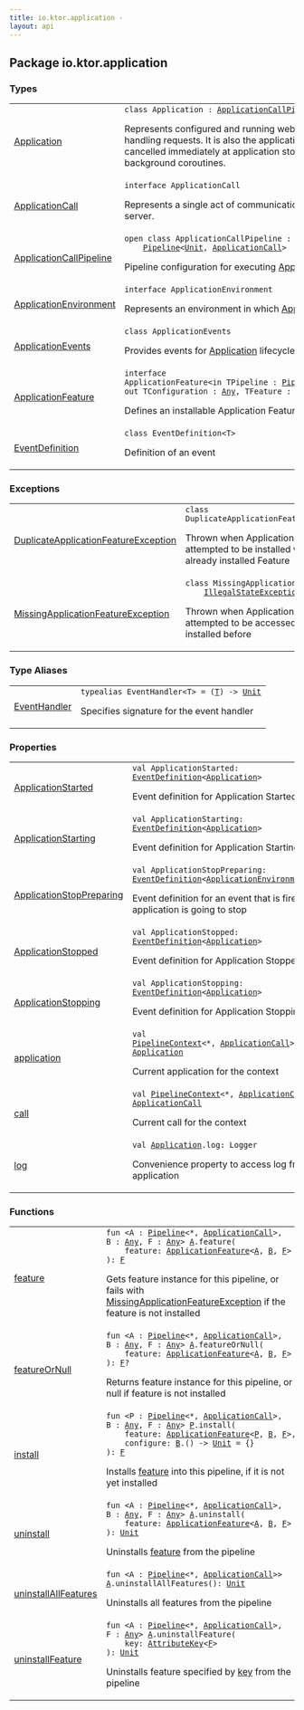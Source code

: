 ```yaml
---
title: io.ktor.application - 
layout: api
---
```




## Package io.ktor.application

### Types

<table class="api-docs-table">
<tbody>
<tr>
<td markdown="1">

<a href="-application/index.html">Application</a>


</td>
<td markdown="1">
<div class="signature"><code><span class="keyword">class </span><span class="identifier">Application</span>&nbsp;<span class="symbol">:</span>&nbsp;<a href="-application-call-pipeline/index.html"><span class="identifier">ApplicationCallPipeline</span></a><span class="symbol">, </span><span class="identifier">CoroutineScope</span></code></div>

Represents configured and running web application, capable of handling requests.
It is also the application coroutine scope that is cancelled immediately at application stop so useful
for launching background coroutines.


</td>
</tr>
<tr>
<td markdown="1">

<a href="-application-call/index.html">ApplicationCall</a>


</td>
<td markdown="1">
<div class="signature"><code><span class="keyword">interface </span><span class="identifier">ApplicationCall</span></code></div>

Represents a single act of communication between client and server.


</td>
</tr>
<tr>
<td markdown="1">

<a href="-application-call-pipeline/index.html">ApplicationCallPipeline</a>


</td>
<td markdown="1">
<div class="signature"><code><span class="keyword">open</span> <span class="keyword">class </span><span class="identifier">ApplicationCallPipeline</span>&nbsp;<span class="symbol">:</span>&nbsp;<br/>&nbsp;&nbsp;&nbsp;&nbsp;<a href="../io.ktor.util.pipeline/-pipeline/index.html"><span class="identifier">Pipeline</span></a><span class="symbol">&lt;</span><a href="https://kotlinlang.org/api/latest/jvm/stdlib/kotlin/-unit/index.html"><span class="identifier">Unit</span></a><span class="symbol">,</span>&nbsp;<a href="-application-call/index.html"><span class="identifier">ApplicationCall</span></a><span class="symbol">&gt;</span></code></div>

Pipeline configuration for executing <a href="-application-call/index.html">ApplicationCall</a> instances


</td>
</tr>
<tr>
<td markdown="1">

<a href="-application-environment/index.html">ApplicationEnvironment</a>


</td>
<td markdown="1">
<div class="signature"><code><span class="keyword">interface </span><span class="identifier">ApplicationEnvironment</span></code></div>

Represents an environment in which <a href="-application/index.html">Application</a> runs


</td>
</tr>
<tr>
<td markdown="1">

<a href="-application-events/index.html">ApplicationEvents</a>


</td>
<td markdown="1">
<div class="signature"><code><span class="keyword">class </span><span class="identifier">ApplicationEvents</span></code></div>

Provides events for <a href="-application/index.html">Application</a> lifecycle


</td>
</tr>
<tr>
<td markdown="1">

<a href="-application-feature/index.html">ApplicationFeature</a>


</td>
<td markdown="1">
<div class="signature"><code><span class="keyword">interface </span><span class="identifier">ApplicationFeature</span><span class="symbol">&lt;</span><span class="keyword">in</span>&nbsp;<span class="identifier">TPipeline</span>&nbsp;<span class="symbol">:</span>&nbsp;<a href="../io.ktor.util.pipeline/-pipeline/index.html"><span class="identifier">Pipeline</span></a><span class="symbol">&lt;</span><span class="identifier">*</span><span class="symbol">,</span>&nbsp;<a href="-application-call/index.html"><span class="identifier">ApplicationCall</span></a><span class="symbol">&gt;</span><span class="symbol">, </span><span class="keyword">out</span>&nbsp;<span class="identifier">TConfiguration</span>&nbsp;<span class="symbol">:</span>&nbsp;<a href="https://kotlinlang.org/api/latest/jvm/stdlib/kotlin/-any/index.html"><span class="identifier">Any</span></a><span class="symbol">, </span><span class="identifier">TFeature</span>&nbsp;<span class="symbol">:</span>&nbsp;<a href="https://kotlinlang.org/api/latest/jvm/stdlib/kotlin/-any/index.html"><span class="identifier">Any</span></a><span class="symbol">&gt;</span></code></div>

Defines an installable Application Feature


</td>
</tr>
<tr>
<td markdown="1">

<a href="-event-definition/index.html">EventDefinition</a>


</td>
<td markdown="1">
<div class="signature"><code><span class="keyword">class </span><span class="identifier">EventDefinition</span><span class="symbol">&lt;</span><span class="identifier">T</span><span class="symbol">&gt;</span></code></div>

Definition of an event


</td>
</tr>
</tbody>
</table>

### Exceptions

<table class="api-docs-table">
<tbody>
<tr>
<td markdown="1">

<a href="-duplicate-application-feature-exception/index.html">DuplicateApplicationFeatureException</a>


</td>
<td markdown="1">
<div class="signature"><code><span class="keyword">class </span><span class="identifier">DuplicateApplicationFeatureException</span>&nbsp;<span class="symbol">:</span>&nbsp;<a href="https://kotlinlang.org/api/latest/jvm/stdlib/kotlin/-exception/index.html"><span class="identifier">Exception</span></a></code></div>

Thrown when Application Feature has been attempted to be installed with the same key as already installed Feature


</td>
</tr>
<tr>
<td markdown="1">

<a href="-missing-application-feature-exception/index.html">MissingApplicationFeatureException</a>


</td>
<td markdown="1">
<div class="signature"><code><span class="keyword">class </span><span class="identifier">MissingApplicationFeatureException</span>&nbsp;<span class="symbol">:</span>&nbsp;<br/>&nbsp;&nbsp;&nbsp;&nbsp;<a href="https://kotlinlang.org/api/latest/jvm/stdlib/kotlin/-illegal-state-exception/index.html"><span class="identifier">IllegalStateException</span></a></code></div>

Thrown when Application Feature has been attempted to be accessed but has not been installed before


</td>
</tr>
</tbody>
</table>

### Type Aliases

<table class="api-docs-table">
<tbody>
<tr>
<td markdown="1">

<a href="-event-handler.html">EventHandler</a>


</td>
<td markdown="1">
<div class="signature"><code><span class="keyword">typealias </span><span class="identifier">EventHandler</span><span class="symbol">&lt;</span><span class="identifier">T</span><span class="symbol">&gt;</span>&nbsp;<span class="symbol">=</span>&nbsp;<span class="symbol">(</span><a href="-event-handler.html#T"><span class="identifier">T</span></a><span class="symbol">)</span>&nbsp;<span class="symbol">-&gt;</span>&nbsp;<a href="https://kotlinlang.org/api/latest/jvm/stdlib/kotlin/-unit/index.html"><span class="identifier">Unit</span></a></code></div>

Specifies signature for the event handler


</td>
</tr>
</tbody>
</table>

### Properties

<table class="api-docs-table">
<tbody>
<tr>
<td markdown="1">

<a href="-application-started.html">ApplicationStarted</a>


</td>
<td markdown="1">
<div class="signature"><code><span class="keyword">val </span><span class="identifier">ApplicationStarted</span><span class="symbol">: </span><a href="-event-definition/index.html"><span class="identifier">EventDefinition</span></a><span class="symbol">&lt;</span><a href="-application/index.html"><span class="identifier">Application</span></a><span class="symbol">&gt;</span></code></div>

Event definition for Application Started event


</td>
</tr>
<tr>
<td markdown="1">

<a href="-application-starting.html">ApplicationStarting</a>


</td>
<td markdown="1">
<div class="signature"><code><span class="keyword">val </span><span class="identifier">ApplicationStarting</span><span class="symbol">: </span><a href="-event-definition/index.html"><span class="identifier">EventDefinition</span></a><span class="symbol">&lt;</span><a href="-application/index.html"><span class="identifier">Application</span></a><span class="symbol">&gt;</span></code></div>

Event definition for Application Starting event


</td>
</tr>
<tr>
<td markdown="1">

<a href="-application-stop-preparing.html">ApplicationStopPreparing</a>


</td>
<td markdown="1">
<div class="signature"><code><span class="keyword">val </span><span class="identifier">ApplicationStopPreparing</span><span class="symbol">: </span><a href="-event-definition/index.html"><span class="identifier">EventDefinition</span></a><span class="symbol">&lt;</span><a href="-application-environment/index.html"><span class="identifier">ApplicationEnvironment</span></a><span class="symbol">&gt;</span></code></div>

Event definition for an event that is fired when the application is going to stop


</td>
</tr>
<tr>
<td markdown="1">

<a href="-application-stopped.html">ApplicationStopped</a>


</td>
<td markdown="1">
<div class="signature"><code><span class="keyword">val </span><span class="identifier">ApplicationStopped</span><span class="symbol">: </span><a href="-event-definition/index.html"><span class="identifier">EventDefinition</span></a><span class="symbol">&lt;</span><a href="-application/index.html"><span class="identifier">Application</span></a><span class="symbol">&gt;</span></code></div>

Event definition for Application Stopped event


</td>
</tr>
<tr>
<td markdown="1">

<a href="-application-stopping.html">ApplicationStopping</a>


</td>
<td markdown="1">
<div class="signature"><code><span class="keyword">val </span><span class="identifier">ApplicationStopping</span><span class="symbol">: </span><a href="-event-definition/index.html"><span class="identifier">EventDefinition</span></a><span class="symbol">&lt;</span><a href="-application/index.html"><span class="identifier">Application</span></a><span class="symbol">&gt;</span></code></div>

Event definition for Application Stopping event


</td>
</tr>
<tr>
<td markdown="1">

<a href="application.html">application</a>


</td>
<td markdown="1">
<div class="signature"><code><span class="keyword">val </span><a href="../io.ktor.util.pipeline/-pipeline-context/index.html"><span class="identifier">PipelineContext</span></a><span class="symbol">&lt;</span><span class="identifier">*</span><span class="symbol">,</span>&nbsp;<a href="-application-call/index.html"><span class="identifier">ApplicationCall</span></a><span class="symbol">&gt;</span><span class="symbol">.</span><span class="identifier">application</span><span class="symbol">: </span><a href="-application/index.html"><span class="identifier">Application</span></a></code></div>

Current application for the context


</td>
</tr>
<tr>
<td markdown="1">

<a href="call.html">call</a>


</td>
<td markdown="1">
<div class="signature"><code><span class="keyword">val </span><a href="../io.ktor.util.pipeline/-pipeline-context/index.html"><span class="identifier">PipelineContext</span></a><span class="symbol">&lt;</span><span class="identifier">*</span><span class="symbol">,</span>&nbsp;<a href="-application-call/index.html"><span class="identifier">ApplicationCall</span></a><span class="symbol">&gt;</span><span class="symbol">.</span><span class="identifier">call</span><span class="symbol">: </span><a href="-application-call/index.html"><span class="identifier">ApplicationCall</span></a></code></div>

Current call for the context


</td>
</tr>
<tr>
<td markdown="1">

<a href="log.html">log</a>


</td>
<td markdown="1">
<div class="signature"><code><span class="keyword">val </span><a href="-application/index.html"><span class="identifier">Application</span></a><span class="symbol">.</span><span class="identifier">log</span><span class="symbol">: </span><span class="identifier">Logger</span></code></div>

Convenience property to access log from application


</td>
</tr>
</tbody>
</table>

### Functions

<table class="api-docs-table">
<tbody>
<tr>
<td markdown="1">

<a href="feature.html">feature</a>


</td>
<td markdown="1">
<div class="signature"><code><span class="keyword">fun </span><span class="symbol">&lt;</span><span class="identifier">A</span>&nbsp;<span class="symbol">:</span>&nbsp;<a href="../io.ktor.util.pipeline/-pipeline/index.html"><span class="identifier">Pipeline</span></a><span class="symbol">&lt;</span><span class="identifier">*</span><span class="symbol">,</span>&nbsp;<a href="-application-call/index.html"><span class="identifier">ApplicationCall</span></a><span class="symbol">&gt;</span><span class="symbol">, </span><span class="identifier">B</span>&nbsp;<span class="symbol">:</span>&nbsp;<a href="https://kotlinlang.org/api/latest/jvm/stdlib/kotlin/-any/index.html"><span class="identifier">Any</span></a><span class="symbol">, </span><span class="identifier">F</span>&nbsp;<span class="symbol">:</span>&nbsp;<a href="https://kotlinlang.org/api/latest/jvm/stdlib/kotlin/-any/index.html"><span class="identifier">Any</span></a><span class="symbol">&gt;</span> <a href="feature.html#A"><span class="identifier">A</span></a><span class="symbol">.</span><span class="identifier">feature</span><span class="symbol">(</span><br/>&nbsp;&nbsp;&nbsp;&nbsp;<span class="parameterName" id="io.ktor.application$feature(io.ktor.application.feature.A, io.ktor.application.ApplicationFeature((io.ktor.application.feature.A, io.ktor.application.feature.B, io.ktor.application.feature.F)))/feature">feature</span><span class="symbol">:</span>&nbsp;<a href="-application-feature/index.html"><span class="identifier">ApplicationFeature</span></a><span class="symbol">&lt;</span><a href="feature.html#A"><span class="identifier">A</span></a><span class="symbol">,</span>&nbsp;<a href="feature.html#B"><span class="identifier">B</span></a><span class="symbol">,</span>&nbsp;<a href="feature.html#F"><span class="identifier">F</span></a><span class="symbol">&gt;</span><br/><span class="symbol">)</span><span class="symbol">: </span><a href="feature.html#F"><span class="identifier">F</span></a></code></div>

Gets feature instance for this pipeline, or fails with <a href="-missing-application-feature-exception/index.html">MissingApplicationFeatureException</a> if the feature is not installed


</td>
</tr>
<tr>
<td markdown="1">

<a href="feature-or-null.html">featureOrNull</a>


</td>
<td markdown="1">
<div class="signature"><code><span class="keyword">fun </span><span class="symbol">&lt;</span><span class="identifier">A</span>&nbsp;<span class="symbol">:</span>&nbsp;<a href="../io.ktor.util.pipeline/-pipeline/index.html"><span class="identifier">Pipeline</span></a><span class="symbol">&lt;</span><span class="identifier">*</span><span class="symbol">,</span>&nbsp;<a href="-application-call/index.html"><span class="identifier">ApplicationCall</span></a><span class="symbol">&gt;</span><span class="symbol">, </span><span class="identifier">B</span>&nbsp;<span class="symbol">:</span>&nbsp;<a href="https://kotlinlang.org/api/latest/jvm/stdlib/kotlin/-any/index.html"><span class="identifier">Any</span></a><span class="symbol">, </span><span class="identifier">F</span>&nbsp;<span class="symbol">:</span>&nbsp;<a href="https://kotlinlang.org/api/latest/jvm/stdlib/kotlin/-any/index.html"><span class="identifier">Any</span></a><span class="symbol">&gt;</span> <a href="feature-or-null.html#A"><span class="identifier">A</span></a><span class="symbol">.</span><span class="identifier">featureOrNull</span><span class="symbol">(</span><br/>&nbsp;&nbsp;&nbsp;&nbsp;<span class="parameterName" id="io.ktor.application$featureOrNull(io.ktor.application.featureOrNull.A, io.ktor.application.ApplicationFeature((io.ktor.application.featureOrNull.A, io.ktor.application.featureOrNull.B, io.ktor.application.featureOrNull.F)))/feature">feature</span><span class="symbol">:</span>&nbsp;<a href="-application-feature/index.html"><span class="identifier">ApplicationFeature</span></a><span class="symbol">&lt;</span><a href="feature-or-null.html#A"><span class="identifier">A</span></a><span class="symbol">,</span>&nbsp;<a href="feature-or-null.html#B"><span class="identifier">B</span></a><span class="symbol">,</span>&nbsp;<a href="feature-or-null.html#F"><span class="identifier">F</span></a><span class="symbol">&gt;</span><br/><span class="symbol">)</span><span class="symbol">: </span><a href="feature-or-null.html#F"><span class="identifier">F</span></a><span class="symbol">?</span></code></div>

Returns feature instance for this pipeline, or null if feature is not installed


</td>
</tr>
<tr>
<td markdown="1">

<a href="install.html">install</a>


</td>
<td markdown="1">
<div class="signature"><code><span class="keyword">fun </span><span class="symbol">&lt;</span><span class="identifier">P</span>&nbsp;<span class="symbol">:</span>&nbsp;<a href="../io.ktor.util.pipeline/-pipeline/index.html"><span class="identifier">Pipeline</span></a><span class="symbol">&lt;</span><span class="identifier">*</span><span class="symbol">,</span>&nbsp;<a href="-application-call/index.html"><span class="identifier">ApplicationCall</span></a><span class="symbol">&gt;</span><span class="symbol">, </span><span class="identifier">B</span>&nbsp;<span class="symbol">:</span>&nbsp;<a href="https://kotlinlang.org/api/latest/jvm/stdlib/kotlin/-any/index.html"><span class="identifier">Any</span></a><span class="symbol">, </span><span class="identifier">F</span>&nbsp;<span class="symbol">:</span>&nbsp;<a href="https://kotlinlang.org/api/latest/jvm/stdlib/kotlin/-any/index.html"><span class="identifier">Any</span></a><span class="symbol">&gt;</span> <a href="install.html#P"><span class="identifier">P</span></a><span class="symbol">.</span><span class="identifier">install</span><span class="symbol">(</span><br/>&nbsp;&nbsp;&nbsp;&nbsp;<span class="parameterName" id="io.ktor.application$install(io.ktor.application.install.P, io.ktor.application.ApplicationFeature((io.ktor.application.install.P, io.ktor.application.install.B, io.ktor.application.install.F)), kotlin.Function1((io.ktor.application.install.B, kotlin.Unit)))/feature">feature</span><span class="symbol">:</span>&nbsp;<a href="-application-feature/index.html"><span class="identifier">ApplicationFeature</span></a><span class="symbol">&lt;</span><a href="install.html#P"><span class="identifier">P</span></a><span class="symbol">,</span>&nbsp;<a href="install.html#B"><span class="identifier">B</span></a><span class="symbol">,</span>&nbsp;<a href="install.html#F"><span class="identifier">F</span></a><span class="symbol">&gt;</span><span class="symbol">, </span><br/>&nbsp;&nbsp;&nbsp;&nbsp;<span class="parameterName" id="io.ktor.application$install(io.ktor.application.install.P, io.ktor.application.ApplicationFeature((io.ktor.application.install.P, io.ktor.application.install.B, io.ktor.application.install.F)), kotlin.Function1((io.ktor.application.install.B, kotlin.Unit)))/configure">configure</span><span class="symbol">:</span>&nbsp;<a href="install.html#B"><span class="identifier">B</span></a><span class="symbol">.</span><span class="symbol">(</span><span class="symbol">)</span>&nbsp;<span class="symbol">-&gt;</span>&nbsp;<a href="https://kotlinlang.org/api/latest/jvm/stdlib/kotlin/-unit/index.html"><span class="identifier">Unit</span></a>&nbsp;<span class="symbol">=</span>&nbsp;{}<br/><span class="symbol">)</span><span class="symbol">: </span><a href="install.html#F"><span class="identifier">F</span></a></code></div>

Installs <a href="install.html#io.ktor.application$install(io.ktor.application.install.P, io.ktor.application.ApplicationFeature((io.ktor.application.install.P, io.ktor.application.install.B, io.ktor.application.install.F)), kotlin.Function1((io.ktor.application.install.B, kotlin.Unit)))/feature">feature</a> into this pipeline, if it is not yet installed


</td>
</tr>
<tr>
<td markdown="1">

<a href="uninstall.html">uninstall</a>


</td>
<td markdown="1">
<div class="signature"><code><span class="keyword">fun </span><span class="symbol">&lt;</span><span class="identifier">A</span>&nbsp;<span class="symbol">:</span>&nbsp;<a href="../io.ktor.util.pipeline/-pipeline/index.html"><span class="identifier">Pipeline</span></a><span class="symbol">&lt;</span><span class="identifier">*</span><span class="symbol">,</span>&nbsp;<a href="-application-call/index.html"><span class="identifier">ApplicationCall</span></a><span class="symbol">&gt;</span><span class="symbol">, </span><span class="identifier">B</span>&nbsp;<span class="symbol">:</span>&nbsp;<a href="https://kotlinlang.org/api/latest/jvm/stdlib/kotlin/-any/index.html"><span class="identifier">Any</span></a><span class="symbol">, </span><span class="identifier">F</span>&nbsp;<span class="symbol">:</span>&nbsp;<a href="https://kotlinlang.org/api/latest/jvm/stdlib/kotlin/-any/index.html"><span class="identifier">Any</span></a><span class="symbol">&gt;</span> <a href="uninstall.html#A"><span class="identifier">A</span></a><span class="symbol">.</span><span class="identifier">uninstall</span><span class="symbol">(</span><br/>&nbsp;&nbsp;&nbsp;&nbsp;<span class="parameterName" id="io.ktor.application$uninstall(io.ktor.application.uninstall.A, io.ktor.application.ApplicationFeature((io.ktor.application.uninstall.A, io.ktor.application.uninstall.B, io.ktor.application.uninstall.F)))/feature">feature</span><span class="symbol">:</span>&nbsp;<a href="-application-feature/index.html"><span class="identifier">ApplicationFeature</span></a><span class="symbol">&lt;</span><a href="uninstall.html#A"><span class="identifier">A</span></a><span class="symbol">,</span>&nbsp;<a href="uninstall.html#B"><span class="identifier">B</span></a><span class="symbol">,</span>&nbsp;<a href="uninstall.html#F"><span class="identifier">F</span></a><span class="symbol">&gt;</span><br/><span class="symbol">)</span><span class="symbol">: </span><a href="https://kotlinlang.org/api/latest/jvm/stdlib/kotlin/-unit/index.html"><span class="identifier">Unit</span></a></code></div>

Uninstalls <a href="uninstall.html#io.ktor.application$uninstall(io.ktor.application.uninstall.A, io.ktor.application.ApplicationFeature((io.ktor.application.uninstall.A, io.ktor.application.uninstall.B, io.ktor.application.uninstall.F)))/feature">feature</a> from the pipeline


</td>
</tr>
<tr>
<td markdown="1">

<a href="uninstall-all-features.html">uninstallAllFeatures</a>


</td>
<td markdown="1">
<div class="signature"><code><span class="keyword">fun </span><span class="symbol">&lt;</span><span class="identifier">A</span>&nbsp;<span class="symbol">:</span>&nbsp;<a href="../io.ktor.util.pipeline/-pipeline/index.html"><span class="identifier">Pipeline</span></a><span class="symbol">&lt;</span><span class="identifier">*</span><span class="symbol">,</span>&nbsp;<a href="-application-call/index.html"><span class="identifier">ApplicationCall</span></a><span class="symbol">&gt;</span><span class="symbol">&gt;</span> <a href="uninstall-all-features.html#A"><span class="identifier">A</span></a><span class="symbol">.</span><span class="identifier">uninstallAllFeatures</span><span class="symbol">(</span><span class="symbol">)</span><span class="symbol">: </span><a href="https://kotlinlang.org/api/latest/jvm/stdlib/kotlin/-unit/index.html"><span class="identifier">Unit</span></a></code></div>

Uninstalls all features from the pipeline


</td>
</tr>
<tr>
<td markdown="1">

<a href="uninstall-feature.html">uninstallFeature</a>


</td>
<td markdown="1">
<div class="signature"><code><span class="keyword">fun </span><span class="symbol">&lt;</span><span class="identifier">A</span>&nbsp;<span class="symbol">:</span>&nbsp;<a href="../io.ktor.util.pipeline/-pipeline/index.html"><span class="identifier">Pipeline</span></a><span class="symbol">&lt;</span><span class="identifier">*</span><span class="symbol">,</span>&nbsp;<a href="-application-call/index.html"><span class="identifier">ApplicationCall</span></a><span class="symbol">&gt;</span><span class="symbol">, </span><span class="identifier">F</span>&nbsp;<span class="symbol">:</span>&nbsp;<a href="https://kotlinlang.org/api/latest/jvm/stdlib/kotlin/-any/index.html"><span class="identifier">Any</span></a><span class="symbol">&gt;</span> <a href="uninstall-feature.html#A"><span class="identifier">A</span></a><span class="symbol">.</span><span class="identifier">uninstallFeature</span><span class="symbol">(</span><br/>&nbsp;&nbsp;&nbsp;&nbsp;<span class="parameterName" id="io.ktor.application$uninstallFeature(io.ktor.application.uninstallFeature.A, io.ktor.util.AttributeKey((io.ktor.application.uninstallFeature.F)))/key">key</span><span class="symbol">:</span>&nbsp;<a href="../io.ktor.util/-attribute-key/index.html"><span class="identifier">AttributeKey</span></a><span class="symbol">&lt;</span><a href="uninstall-feature.html#F"><span class="identifier">F</span></a><span class="symbol">&gt;</span><br/><span class="symbol">)</span><span class="symbol">: </span><a href="https://kotlinlang.org/api/latest/jvm/stdlib/kotlin/-unit/index.html"><span class="identifier">Unit</span></a></code></div>

Uninstalls feature specified by <a href="uninstall-feature.html#io.ktor.application$uninstallFeature(io.ktor.application.uninstallFeature.A, io.ktor.util.AttributeKey((io.ktor.application.uninstallFeature.F)))/key">key</a> from the pipeline


</td>
</tr>
</tbody>
</table>

